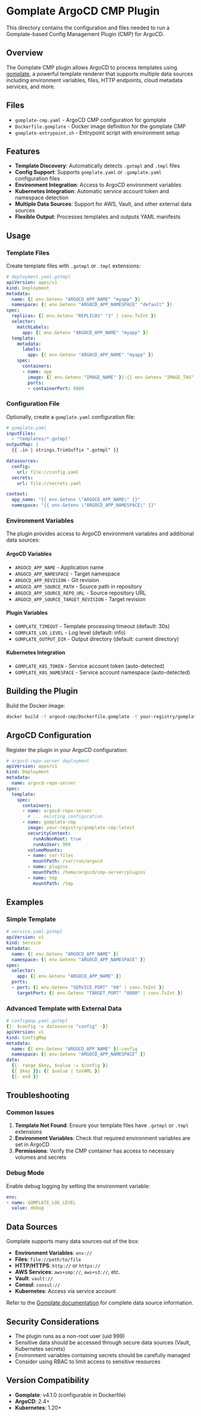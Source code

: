 # Gomplate ArgoCD CMP Plugin

This directory contains the configuration and files needed to run a Gomplate-based Config Management Plugin (CMP) for ArgoCD.

## Overview

The Gomplate CMP plugin allows ArgoCD to process templates using [gomplate](https://gomplate.ca/), a powerful template renderer that supports multiple data sources including environment variables, files, HTTP endpoints, cloud metadata services, and more.

## Files

- `gomplate-cmp.yaml` - ArgoCD CMP configuration for gomplate
- `Dockerfile.gomplate` - Docker image definition for the gomplate CMP
- `gomplate-entrypoint.sh` - Entrypoint script with environment setup

## Features

- **Template Discovery**: Automatically detects `.gotmpl` and `.tmpl` files
- **Config Support**: Supports `gomplate.yaml` or `.gomplate.yaml` configuration files
- **Environment Integration**: Access to ArgoCD environment variables
- **Kubernetes Integration**: Automatic service account token and namespace detection
- **Multiple Data Sources**: Support for AWS, Vault, and other external data sources
- **Flexible Output**: Processes templates and outputs YAML manifests

## Usage

### Template Files

Create template files with `.gotmpl` or `.tmpl` extensions:

```yaml
# deployment.yaml.gotmpl
apiVersion: apps/v1
kind: Deployment
metadata:
  name: {{ env.Getenv "ARGOCD_APP_NAME" "myapp" }}
  namespace: {{ env.Getenv "ARGOCD_APP_NAMESPACE" "default" }}
spec:
  replicas: {{ env.Getenv "REPLICAS" "1" | conv.ToInt }}
  selector:
    matchLabels:
      app: {{ env.Getenv "ARGOCD_APP_NAME" "myapp" }}
  template:
    metadata:
      labels:
        app: {{ env.Getenv "ARGOCD_APP_NAME" "myapp" }}
    spec:
      containers:
      - name: app
        image: {{ env.Getenv "IMAGE_NAME" }}:{{ env.Getenv "IMAGE_TAG" "latest" }}
        ports:
        - containerPort: 8080
```

### Configuration File

Optionally, create a `gomplate.yaml` configuration file:

```yaml
# gomplate.yaml
inputFiles:
  - "templates/*.gotmpl"
outputMap: |
  {{ .in | strings.TrimSuffix ".gotmpl" }}

datasources:
  config:
    url: file://config.yaml
  secrets:
    url: file://secrets.yaml

context:
  app_name: "{{ env.Getenv \"ARGOCD_APP_NAME\" }}"
  namespace: "{{ env.Getenv \"ARGOCD_APP_NAMESPACE\" }}"
```

### Environment Variables

The plugin provides access to ArgoCD environment variables and additional data sources:

#### ArgoCD Variables
- `ARGOCD_APP_NAME` - Application name
- `ARGOCD_APP_NAMESPACE` - Target namespace
- `ARGOCD_APP_REVISION` - Git revision
- `ARGOCD_APP_SOURCE_PATH` - Source path in repository
- `ARGOCD_APP_SOURCE_REPO_URL` - Source repository URL
- `ARGOCD_APP_SOURCE_TARGET_REVISION` - Target revision

#### Plugin Variables
- `GOMPLATE_TIMEOUT` - Template processing timeout (default: 30s)
- `GOMPLATE_LOG_LEVEL` - Log level (default: info)
- `GOMPLATE_OUTPUT_DIR` - Output directory (default: current directory)

#### Kubernetes Integration
- `GOMPLATE_K8S_TOKEN` - Service account token (auto-detected)
- `GOMPLATE_K8S_NAMESPACE` - Service account namespace (auto-detected)

## Building the Plugin

Build the Docker image:

```bash
docker build -f argocd-cmp/Dockerfile.gomplate -t your-registry/gomplate-cmp:latest .
```

## ArgoCD Configuration

Register the plugin in your ArgoCD configuration:

```yaml
# argocd-repo-server deployment
apiVersion: apps/v1
kind: Deployment
metadata:
  name: argocd-repo-server
spec:
  template:
    spec:
      containers:
      - name: argocd-repo-server
        # ... existing configuration
      - name: gomplate-cmp
        image: your-registry/gomplate-cmp:latest
        securityContext:
          runAsNonRoot: true
          runAsUser: 999
        volumeMounts:
        - name: var-files
          mountPath: /var/run/argocd
        - name: plugins
          mountPath: /home/argocd/cmp-server/plugins
        - name: tmp
          mountPath: /tmp
```

## Examples

### Simple Template

```yaml
# service.yaml.gotmpl
apiVersion: v1
kind: Service
metadata:
  name: {{ env.Getenv "ARGOCD_APP_NAME" }}
  namespace: {{ env.Getenv "ARGOCD_APP_NAMESPACE" }}
spec:
  selector:
    app: {{ env.Getenv "ARGOCD_APP_NAME" }}
  ports:
  - port: {{ env.Getenv "SERVICE_PORT" "80" | conv.ToInt }}
    targetPort: {{ env.Getenv "TARGET_PORT" "8080" | conv.ToInt }}
```

### Advanced Template with External Data

```yaml
# configmap.yaml.gotmpl
{{- $config := datasource "config" -}}
apiVersion: v1
kind: ConfigMap
metadata:
  name: {{ env.Getenv "ARGOCD_APP_NAME" }}-config
  namespace: {{ env.Getenv "ARGOCD_APP_NAMESPACE" }}
data:
  {{- range $key, $value := $config }}
  {{ $key }}: {{ $value | toYAML }}
  {{- end }}
```

## Troubleshooting

### Common Issues

1. **Template Not Found**: Ensure your template files have `.gotmpl` or `.tmpl` extensions
2. **Environment Variables**: Check that required environment variables are set in ArgoCD
3. **Permissions**: Verify the CMP container has access to necessary volumes and secrets

### Debug Mode

Enable debug logging by setting the environment variable:

```yaml
env:
- name: GOMPLATE_LOG_LEVEL
  value: debug
```

## Data Sources

Gomplate supports many data sources out of the box:

- **Environment Variables**: `env://`
- **Files**: `file://path/to/file`
- **HTTP/HTTPS**: `http://` or `https://`
- **AWS Services**: `aws+smp://`, `aws+s3://`, etc.
- **Vault**: `vault://`
- **Consul**: `consul://`
- **Kubernetes**: Access via service account

Refer to the [Gomplate documentation](https://docs.gomplate.ca/datasources/) for complete data source information.

## Security Considerations

- The plugin runs as a non-root user (uid 999)
- Sensitive data should be accessed through secure data sources (Vault, Kubernetes secrets)
- Environment variables containing secrets should be carefully managed
- Consider using RBAC to limit access to sensitive resources

## Version Compatibility

- **Gomplate**: v4.1.0 (configurable in Dockerfile)
- **ArgoCD**: 2.4+
- **Kubernetes**: 1.20+
